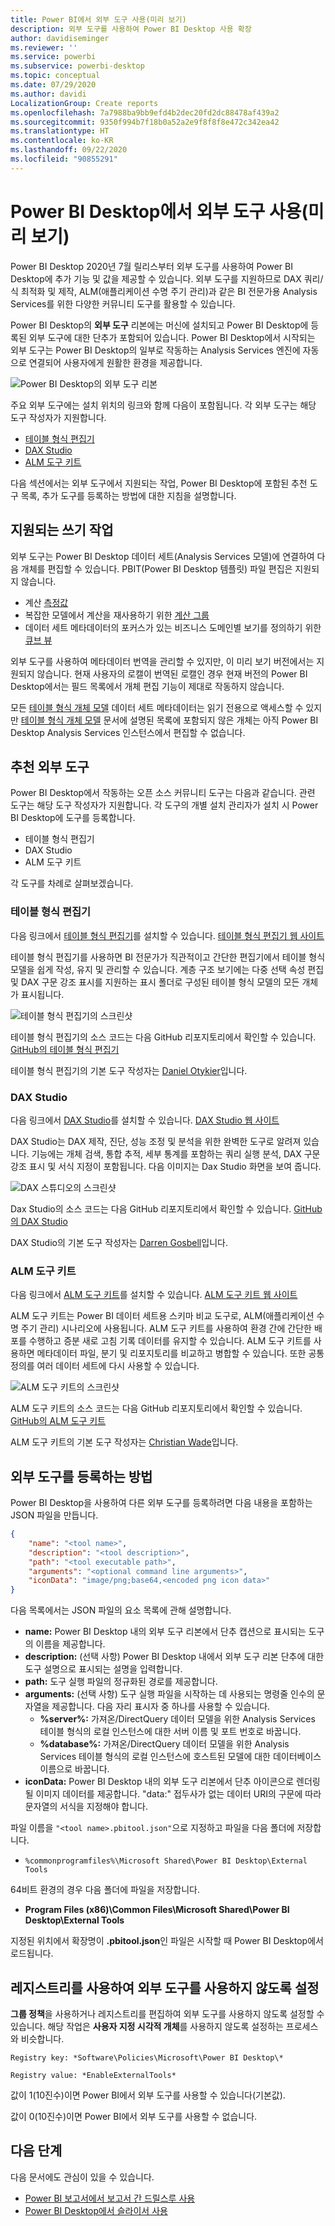 ```yaml
---
title: Power BI에서 외부 도구 사용(미리 보기)
description: 외부 도구를 사용하여 Power BI Desktop 사용 확장
author: davidiseminger
ms.reviewer: ''
ms.service: powerbi
ms.subservice: powerbi-desktop
ms.topic: conceptual
ms.date: 07/29/2020
ms.author: davidi
LocalizationGroup: Create reports
ms.openlocfilehash: 7a7988ba9bb9efd4b2dec20fd2dc88478af439a2
ms.sourcegitcommit: 9350f994b7f18b0a52a2e9f8f8f8e472c342ea42
ms.translationtype: HT
ms.contentlocale: ko-KR
ms.lasthandoff: 09/22/2020
ms.locfileid: "90855291"
---
```

# <a name="using-external-tools-in-power-bi-desktop-preview"></a>Power BI Desktop에서 외부 도구 사용(미리 보기)

Power BI Desktop 2020년 7월 릴리스부터 외부 도구를 사용하여 Power BI Desktop에 추가 기능 및 값을 제공할 수 있습니다. 외부 도구를 지원하므로 DAX 쿼리/식 최적화 및 제작, ALM(애플리케이션 수명 주기 관리)과 같은 BI 전문가용 Analysis Services를 위한 다양한 커뮤니티 도구를 활용할 수 있습니다.

Power BI Desktop의 **외부 도구** 리본에는 머신에 설치되고 Power BI Desktop에 등록된 외부 도구에 대한 단추가 포함되어 있습니다. Power BI Desktop에서 시작되는 외부 도구는 Power BI Desktop의 일부로 작동하는 Analysis Services 엔진에 자동으로 연결되어 사용자에게 원활한 환경을 제공합니다.

![Power BI Desktop의 외부 도구 리본](media/desktop-external-tools/desktop-external-tools-01.png)

주요 외부 도구에는 설치 위치의 링크와 함께 다음이 포함됩니다. 각 외부 도구는 해당 도구 작성자가 지원합니다.

* [테이블 형식 편집기](https://tabulareditor.com/)
* [DAX Studio](https://daxstudio.org)
* [ALM 도구 키트](http://alm-toolkit.com)


다음 섹션에서는 외부 도구에서 지원되는 작업, Power BI Desktop에 포함된 추천 도구 목록, 추가 도구를 등록하는 방법에 대한 지침을 설명합니다.

## <a name="supported-write-operations"></a>지원되는 쓰기 작업

외부 도구는 Power BI Desktop 데이터 세트(Analysis Services 모델)에 연결하여 다음 개체를 편집할 수 있습니다. PBIT(Power BI Desktop 템플릿) 파일 편집은 지원되지 않습니다.

* 계산 [측정값](/analysis-services/tabular-models/measures-ssas-tabular)
* 복잡한 모델에서 계산을 재사용하기 위한 [계산 그룹](/analysis-services/tabular-models/calculation-groups)
* 데이터 세트 메타데이터의 포커스가 있는 비즈니스 도메인별 보기를 정의하기 위한 [큐브 뷰](/analysis-services/tabular-models/perspectives-ssas-tabular)

외부 도구를 사용하여 메타데이터 번역을 관리할 수 있지만, 이 미리 보기 버전에서는 지원되지 않습니다. 현재 사용자의 로캘이 번역된 로캘인 경우 현재 버전의 Power BI Desktop에서는 필드 목록에서 개체 편집 기능이 제대로 작동하지 않습니다. 

모든 [테이블 형식 개체 모델](/analysis-services/tom/introduction-to-the-tabular-object-model-tom-in-analysis-services-amo) 데이터 세트 메타데이터는 읽기 전용으로 액세스할 수 있지만 [테이블 형식 개체 모델](/analysis-services/tom/introduction-to-the-tabular-object-model-tom-in-analysis-services-amo) 문서에 설명된 목록에 포함되지 않은 개체는 아직 Power BI Desktop Analysis Services 인스턴스에서 편집할 수 없습니다.


## <a name="featured-external-tools"></a>추천 외부 도구

Power BI Desktop에서 작동하는 오픈 소스 커뮤니티 도구는 다음과 같습니다. 관련 도구는 해당 도구 작성자가 지원합니다. 각 도구의 개별 설치 관리자가 설치 시 Power BI Desktop에 도구를 등록합니다.

* 테이블 형식 편집기
* DAX Studio
* ALM 도구 키트

각 도구를 차례로 살펴보겠습니다.

### <a name="tabular-editor"></a>테이블 형식 편집기

다음 링크에서 [테이블 형식 편집기](https://tabulareditor.com/)를 설치할 수 있습니다. [테이블 형식 편집기 웹 사이트](https://tabulareditor.com/)

테이블 형식 편집기를 사용하면 BI 전문가가 직관적이고 간단한 편집기에서 테이블 형식 모델을 쉽게 작성, 유지 및 관리할 수 있습니다. 계층 구조 보기에는 다중 선택 속성 편집 및 DAX 구문 강조 표시를 지원하는 표시 폴더로 구성된 테이블 형식 모델의 모든 개체가 표시됩니다.

![테이블 형식 편집기의 스크린샷](media/desktop-external-tools/desktop-external-tools-02.png)

테이블 형식 편집기의 소스 코드는 다음 GitHub 리포지토리에서 확인할 수 있습니다. [GitHub의 테이블 형식 편집기](https://github.com/otykier/TabularEditor)

테이블 형식 편집기의 기본 도구 작성자는 [Daniel Otykier](https://www.linkedin.com/in/daniel-otykier-2231876)입니다.


### <a name="dax-studio"></a>DAX Studio

다음 링크에서 [DAX Studio](https://daxstudio.org)를 설치할 수 있습니다. [DAX Studio 웹 사이트](https://daxstudio.org)

DAX Studio는 DAX 제작, 진단, 성능 조정 및 분석을 위한 완벽한 도구로 알려져 있습니다. 기능에는 개체 검색, 통합 추적, 세부 통계를 포함하는 쿼리 실행 분석, DAX 구문 강조 표시 및 서식 지정이 포함됩니다. 다음 이미지는 Dax Studio 화면을 보여 줍니다. 

![DAX 스튜디오의 스크린샷](media/desktop-external-tools/desktop-external-tools-03.png)

Dax Studio의 소스 코드는 다음 GitHub 리포지토리에서 확인할 수 있습니다. [GitHub의 DAX Studio](https://github.com/DaxStudio/DaxStudio)

DAX Studio의 기본 도구 작성자는 [Darren Gosbell](https://www.linkedin.com/in/darrengosbell)입니다.

### <a name="alm-toolkit"></a>ALM 도구 키트

다음 링크에서 [ALM 도구 키트](http://alm-toolkit.com)를 설치할 수 있습니다. [ALM 도구 키트 웹 사이트](http://alm-toolkit.com)

ALM 도구 키트는 Power BI 데이터 세트용 스키마 비교 도구로, ALM(애플리케이션 수명 주기 관리) 시나리오에 사용됩니다. ALM 도구 키트를 사용하여 환경 간에 간단한 배포를 수행하고 증분 새로 고침 기록 데이터를 유지할 수 있습니다. ALM 도구 키트를 사용하면 메타데이터 파일, 분기 및 리포지토리를 비교하고 병합할 수 있습니다. 또한 공통 정의를 여러 데이터 세트에 다시 사용할 수 있습니다.

![ALM 도구 키트의 스크린샷](media/desktop-external-tools/desktop-external-tools-04.png)

ALM 도구 키트의 소스 코드는 다음 GitHub 리포지토리에서 확인할 수 있습니다. [GitHub의 ALM 도구 키트](https://github.com/microsoft/analysis-services)

ALM 도구 키트의 기본 도구 작성자는 [Christian Wade](https://www.linkedin.com/in/christianwade1)입니다.


## <a name="how-to-register-external-tools"></a>외부 도구를 등록하는 방법

Power BI Desktop을 사용하여 다른 외부 도구를 등록하려면 다음 내용을 포함하는 JSON 파일을 만듭니다.

```json
{
    "name": "<tool name>",
    "description": "<tool description>",
    "path": "<tool executable path>",
    "arguments": "<optional command line arguments>",
    "iconData": "image/png;base64,<encoded png icon data>"
}
```

다음 목록에서는 JSON 파일의 요소 목록에 관해 설명합니다.
 
* **name:** Power BI Desktop 내의 외부 도구 리본에서 단추 캡션으로 표시되는 도구의 이름을 제공합니다.
* **description:** (선택 사항) Power BI Desktop 내에서 외부 도구 리본 단추에 대한 도구 설명으로 표시되는 설명을 입력합니다.
* **path:** 도구 실행 파일의 정규화된 경로를 제공합니다.
* **arguments:** (선택 사항) 도구 실행 파일을 시작하는 데 사용되는 명령줄 인수의 문자열을 제공합니다. 다음 자리 표시자 중 하나를 사용할 수 있습니다.
    * **%server%:** 가져온/DirectQuery 데이터 모델을 위한 Analysis Services 테이블 형식의 로컬 인스턴스에 대한 서버 이름 및 포트 번호로 바꿉니다.
    * **%database%:** 가져온/DirectQuery 데이터 모델을 위한 Analysis Services 테이블 형식의 로컬 인스턴스에 호스트된 모델에 대한 데이터베이스 이름으로 바꿉니다.
* **iconData:** Power BI Desktop 내의 외부 도구 리본에서 단추 아이콘으로 렌더링될 이미지 데이터를 제공합니다. "data:" 접두사가 없는 데이터 URI의 구문에 따라 문자열의 서식을 지정해야 합니다.
 
파일 이름을 `"<tool name>.pbitool.json"`으로 지정하고 파일을 다음 폴더에 저장합니다.

* `%commonprogramfiles%\Microsoft Shared\Power BI Desktop\External Tools`

64비트 환경의 경우 다음 폴더에 파일을 저장합니다.

* **Program Files (x86)\Common Files\Microsoft Shared\Power BI Desktop\External Tools**

지정된 위치에서 확장명이 **.pbitool.json**인 파일은 시작할 때 Power BI Desktop에서 로드됩니다.

## <a name="disabling-external-tools-using-the-registry"></a>레지스트리를 사용하여 외부 도구를 사용하지 않도록 설정

**그룹 정책**을 사용하거나 레지스트리를 편집하여 외부 도구를 사용하지 않도록 설정할 수 있습니다. 해당 작업은 **사용자 지정 시각적 개체**를 사용하지 않도록 설정하는 프로세스와 비슷합니다.

    Registry key: *Software\Policies\Microsoft\Power BI Desktop\*

    Registry value: *EnableExternalTools*

값이 1(10진수)이면 Power BI에서 외부 도구를 사용할 수 있습니다(기본값).

값이 0(10진수)이면 Power BI에서 외부 도구를 사용할 수 없습니다.


## <a name="next-steps"></a>다음 단계

다음 문서에도 관심이 있을 수 있습니다.

* [Power BI 보고서에서 보고서 간 드릴스루 사용](desktop-cross-report-drill-through.md)
* [Power BI Desktop에서 슬라이서 사용](../visuals/power-bi-visualization-slicers.md)